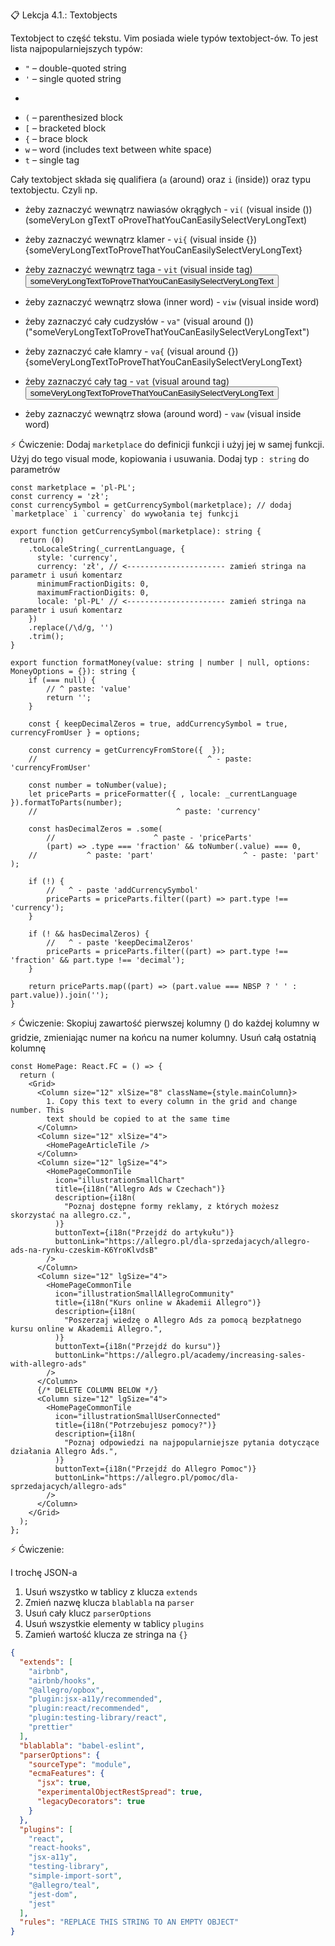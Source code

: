 📋 Lekcja 4.1.: Textobjects

Textobject to część tekstu.
Vim posiada wiele typów textobject-ów. To jest lista najpopularniejszych typów:

- `"` – double-quoted string
- `'` – single quoted string
- ```– back quoted string

  ```
- `(` – parenthesized block
- `[` – bracketed block
- `{` – brace block
- `w` – word (includes text between white space)
- `t` – single tag

Cały textobject składa się qualifiera (`a` (around) oraz `i` (inside)) oraz typu textobjectu.
Czyli np.

- żeby zaznaczyć wewnątrz nawiasów okrągłych - `vi(` (visual inside ()) (someVeryLon gTextT oProveThatYouCanEasilySelectVeryLongText)
- żeby zaznaczyć wewnątrz klamer - `vi{` (visual inside {}) {someVeryLongTextToProveThatYouCanEasilySelectVeryLongText}
- żeby zaznaczyć wewnątrz taga - `vit` (visual inside tag) <button>someVeryLongTextToProveThatYouCanEasilySelectVeryLongText</button>
- żeby zaznaczyć wewnątrz słowa (inner word) - `viw` (visual inside word)

- żeby zaznaczyć cały cudzysłów - `va"` (visual around ()) ("someVeryLongTextToProveThatYouCanEasilySelectVeryLongText")
- żeby zaznaczyć całe klamry - `va{` (visual around {}) {someVeryLongTextToProveThatYouCanEasilySelectVeryLongText}
- żeby zaznaczyć cały tag - `vat` (visual around tag) <button>someVeryLongTextToProveThatYouCanEasilySelectVeryLongText</button>
- żeby zaznaczyć wewnątrz słowa (around word) - `vaw` (visual inside word)

⚡️ Ćwiczenie:
Dodaj `marketplace` do definicji funkcji i użyj jej w samej funkcji.
Użyj do tego visual mode, kopiowania i usuwania. Dodaj typ `: string`
do parametrów

```tsx
const marketplace = 'pl-PL';
const currency = 'zł';
const currencySymbol = getCurrencySymbol(marketplace); // dodaj `marketplace` i `currency` do wywołania tej funkcji

export function getCurrencySymbol(marketplace): string {
  return (0)
    .toLocaleString(_currentLanguage, {
      style: 'currency',
      currency: 'zł', // <---------------------- zamień stringa na parametr i usuń komentarz
      minimumFractionDigits: 0,
      maximumFractionDigits: 0,
      locale: 'pl-PL' // <---------------------- zamień stringa na parametr i usuń komentarz
    })
    .replace(/\d/g, '')
    .trim();
}

export function formatMoney(value: string | number | null, options: MoneyOptions = {}): string {
    if (=== null) {
        // ^ paste: 'value'
        return '';
    }

    const { keepDecimalZeros = true, addCurrencySymbol = true, currencyFromUser } = options;

    const currency = getCurrencyFromStore({  });
    //                                      ^ - paste: 'currencyFromUser'

    const number = toNumber(value);
    let priceParts = priceFormatter({ , locale: _currentLanguage }).formatToParts(number);
    //                               ^ paste: 'currency'

    const hasDecimalZeros = .some(
        //                      ^ paste - 'priceParts'
        (part) => .type === 'fraction' && toNumber(.value) === 0,
    //           ^ paste: 'part'                    ^ - paste: 'part'
);

    if (!) {
        //   ^ - paste 'addCurrencySymbol'
        priceParts = priceParts.filter((part) => part.type !== 'currency');
    }

    if (! && hasDecimalZeros) {
        //   ^ - paste 'keepDecimalZeros'
        priceParts = priceParts.filter((part) => part.type !== 'fraction' && part.type !== 'decimal');
    }

    return priceParts.map((part) => (part.value === NBSP ? ' ' : part.value)).join('');
}
```

⚡️ Ćwiczenie:
Skopiuj zawartość pierwszej kolumny (<Column />) do każdej kolumny w gridzie, zmieniając numer na końcu
na numer kolumny.
Usuń całą ostatnią kolumnę

```tsx
const HomePage: React.FC = () => {
  return (
    <Grid>
      <Column size="12" xlSize="8" className={style.mainColumn}>
        1. Copy this text to every column in the grid and change number. This
        text should be copied to at the same time
      </Column>
      <Column size="12" xlSize="4">
        <HomePageArticleTile />
      </Column>
      <Column size="12" lgSize="4">
        <HomePageCommonTile
          icon="illustrationSmallChart"
          title={i18n("Allegro Ads w Czechach")}
          description={i18n(
            "Poznaj dostępne formy reklamy, z których możesz skorzystać na allegro.cz.",
          )}
          buttonText={i18n("Przejdź do artykułu")}
          buttonLink="https://allegro.pl/dla-sprzedajacych/allegro-ads-na-rynku-czeskim-K6YroKlvdsB"
        />
      </Column>
      <Column size="12" lgSize="4">
        <HomePageCommonTile
          icon="illustrationSmallAllegroCommunity"
          title={i18n("Kurs online w Akademii Allegro")}
          description={i18n(
            "Poszerzaj wiedzę o Allegro Ads za pomocą bezpłatnego kursu online w Akademii Allegro.",
          )}
          buttonText={i18n("Przejdź do kursu")}
          buttonLink="https://allegro.pl/academy/increasing-sales-with-allegro-ads"
        />
      </Column>
      {/* DELETE COLUMN BELOW */}
      <Column size="12" lgSize="4">
        <HomePageCommonTile
          icon="illustrationSmallUserConnected"
          title={i18n("Potrzebujesz pomocy?")}
          description={i18n(
            "Poznaj odpowiedzi na najpopularniejsze pytania dotyczące działania Allegro Ads.",
          )}
          buttonText={i18n("Przejdź do Allegro Pomoc")}
          buttonLink="https://allegro.pl/pomoc/dla-sprzedajacych/allegro-ads"
        />
      </Column>
    </Grid>
  );
};
```

⚡️ Ćwiczenie:

I trochę JSON-a

1. Usuń wszystko w tablicy z klucza `extends`
2. Zmień nazwę klucza `blablabla` na `parser`
3. Usuń cały klucz `parserOptions`
4. Usuń wszystkie elementy w tablicy `plugins`
5. Zamień wartość klucza ze stringa na `{}`

```json
{
  "extends": [
    "airbnb",
    "airbnb/hooks",
    "@allegro/opbox",
    "plugin:jsx-a11y/recommended",
    "plugin:react/recommended",
    "plugin:testing-library/react",
    "prettier"
  ],
  "blablabla": "babel-eslint",
  "parserOptions": {
    "sourceType": "module",
    "ecmaFeatures": {
      "jsx": true,
      "experimentalObjectRestSpread": true,
      "legacyDecorators": true
    }
  },
  "plugins": [
    "react",
    "react-hooks",
    "jsx-a11y",
    "testing-library",
    "simple-import-sort",
    "@allegro/teal",
    "jest-dom",
    "jest"
  ],
  "rules": "REPLACE THIS STRING TO AN EMPTY OBJECT"
}
```
